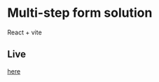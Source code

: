 # Multi-step form solution

React + vite

## Live


<a href="https://react-multi-step-form-lime.vercel.app/">here</a>
